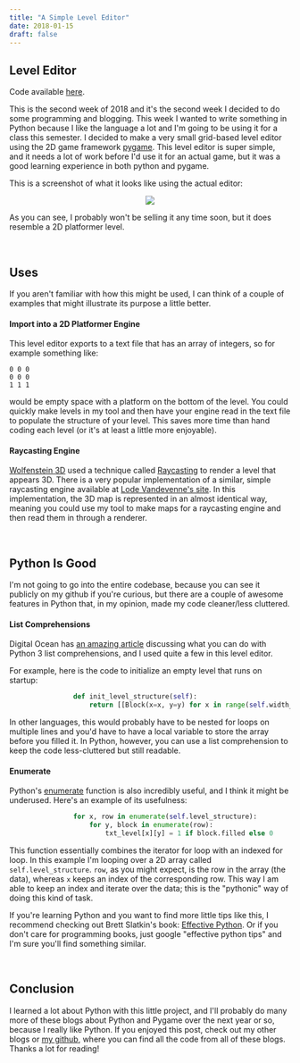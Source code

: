 ```yaml
---
title: "A Simple Level Editor"
date: 2018-01-15
draft: false
---
```


Level Editor
------------
Code available [here](https://github.com/aowens-21/grid-level-editor).  

This is the second week of 2018 and it's the second week I decided to do some programming
and blogging. This week I wanted to write something in Python because I like the language a lot
and I'm going to be using it for a class this semester.  I decided to make a very small grid-based level editor using the 2D game framework [pygame](https://pygame.org/). This level editor is super simple, and it needs a lot of work before I'd use it for an actual game, but it was a good learning experience in both python and pygame.

This is a screenshot of what it looks like using the actual editor:  

<p align="center">
  <img src="/img/level-editor-screenshot.png">
</p>

As you can see, I probably won't be selling it any time soon, but it does resemble a 2D platformer level.

<br/>

Uses
----
If you aren't familiar with how this might be used, I can think of a couple of examples that might illustrate its purpose a little better.

#### Import into a 2D Platformer Engine
This level editor exports to a text file that has an array of integers, so for example something like:  

```
0 0 0  
0 0 0  
1 1 1  
```

would be empty space with a platform on the bottom of the level. You could quickly make levels in my tool and then have your engine read in the text file to populate the structure of your level. This saves more time than hand coding each level (or it's at least a little more enjoyable).

#### Raycasting Engine
[Wolfenstein 3D](https://en.wikipedia.org/wiki/Wolfenstein_3D) used a technique called [Raycasting](https://en.wikipedia.org/wiki/Ray_casting) to render a level that appears 3D. There is a very popular implementation of a similar, simple raycasting engine available at [Lode Vandevenne's site](http://lodev.org/cgtutor/raycasting.html). In this implementation, the 3D map is represented in an almost identical way, meaning you could use my tool to make maps for a raycasting engine and then read them in through a renderer.

<br/>

Python Is Good
--------------
I'm not going to go into the entire codebase, because you can see it publicly on my github if you're curious, but there are a couple of awesome features in Python that, in my opinion, made my code cleaner/less cluttered.

#### List Comprehensions
Digital Ocean has [an amazing article](https://www.digitalocean.com/community/tutorials/understanding-list-comprehensions-in-python-3) discussing what you can do with Python 3 list comprehensions, and I used quite a few in this level editor.  

For example, here is the code to initialize an empty level that runs on startup:

```python
                def init_level_structure(self):
                    return [[Block(x=x, y=y) for x in range(self.width_in_blocks)] for y in range(self.height_in_blocks)]
```

In other languages, this would probably have to be nested for loops on multiple lines and you'd have to have a local variable to store the array before you filled it. In Python, however, you can use a list comprehension to keep the code less-cluttered but still readable.

#### Enumerate
Python's [enumerate](https://docs.python.org/2/library/functions.html#enumerate) function is also incredibly useful, and I think it might be underused. Here's an example of its usefulness:

```python
                for x, row in enumerate(self.level_structure):
                    for y, block in enumerate(row):
                        txt_level[x][y] = 1 if block.filled else 0
```

This function essentially combines the iterator for loop with an indexed for loop. In this example I'm looping over a 2D array called `self.level_structure`. `row`, as you might expect, is the row in the array (the data), whereas `x` keeps an index of the corresponding row. This way I am able to keep an index and iterate over the data; this is the "pythonic" way of doing this kind of task.

If you're learning Python and you want to find more little tips like this, I recommend checking out Brett Slatkin's book: [Effective Python](https://effectivepython.com/). Or if you don't care for programming books, just google "effective python tips" and I'm sure you'll find something similar.

<br/>

Conclusion
----------
I learned a lot about Python with this little project, and I'll probably do many more of these blogs about Python and Pygame over the next year or so, because I really like Python. If you enjoyed this post, check out my other blogs or [my github](https://github.com/aowens-21), where you can find all the code from all of these blogs. Thanks a lot for reading!
